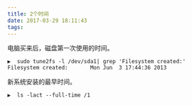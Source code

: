 ```yaml
---
title: 2个时间
date: 2017-03-29 18:11:43
tags:
---
```

电脑买来后，磁盘第一次使用的时间。

	▶  sudo tune2fs -l /dev/sda1| grep 'Filesystem created:'
	Filesystem created:       Mon Jun  3 17:44:36 2013
	
新系统安装的最早时间。

	▶  ls -lact --full-time /1
